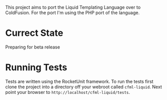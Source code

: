 This project aims to port the Liquid Templating Language over to ColdFusion. For the port I'm using the PHP port of the language.

Currect State
=============

Preparing for beta release

Running Tests
=============

Tests are written using the RocketUnit framework. To run the tests first clone the project into a directory off your webroot called `cfml-liquid`. Next point your browser to `http://localhost/cfml-liquid/tests`.